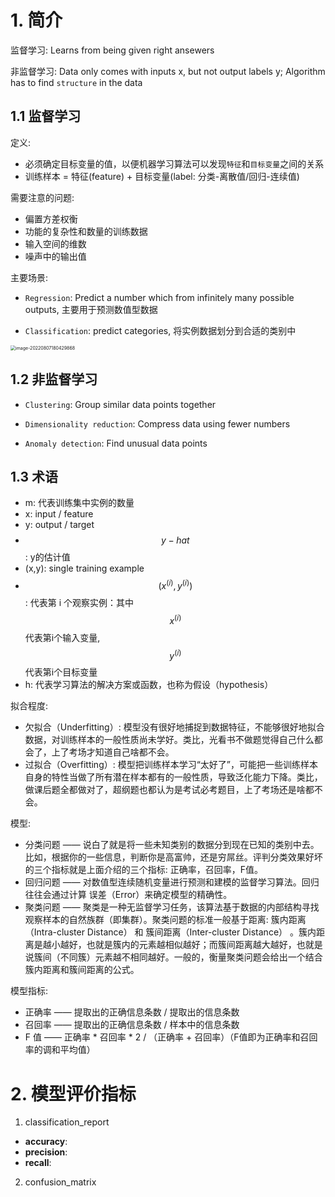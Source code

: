 # 1. 简介

监督学习: Learns from being given right ansewers

非监督学习: Data only comes with inputs x, but not output labels y; Algorithm has to find `structure` in the data

## 1.1 监督学习

定义:

- 必须确定目标变量的值，以便机器学习算法可以发现`特征`和`目标变量`之间的关系
- 训练样本 = 特征(feature) + 目标变量(label: 分类-离散值/回归-连续值)

需要注意的问题:

- 偏置方差权衡
- 功能的复杂性和数量的训练数据
- 输入空间的维数
- 噪声中的输出值

主要场景:

- `Regression`: Predict a number which from infinitely many possible outputs, 主要用于预测数值型数据

- `Classification`: predict categories, 将实例数据划分到合适的类别中

<img src="/Users/alkaid/Library/Application Support/typora-user-images/image-20220807180429868.png" alt="image-20220807180429868" style="zoom:50%;" />

## 1.2 非监督学习

- `Clustering`: Group similar data points together

- `Dimensionality reduction`: Compress data using fewer numbers

- `Anomaly detection`: Find unusual data points

## 1.3 术语

- m: 代表训练集中实例的数量
- x: input / feature
- y: output / target
- $$y-hat$$: y的估计值
- (x,y): single training example
- $$(x^{(i)},y^{(i)})$$: 代表第 i 个观察实例：其中$$x^{(i)}$$ 代表第i个输入变量, $$y^{(i)}$$代表第i个目标变量
- h: 代表学习算法的解决方案或函数，也称为假设（hypothesis）

拟合程度:

- 欠拟合（Underfitting）: 模型没有很好地捕捉到数据特征，不能够很好地拟合数据，对训练样本的一般性质尚未学好。类比，光看书不做题觉得自己什么都会了，上了考场才知道自己啥都不会。
- 过拟合（Overfitting）: 模型把训练样本学习“太好了”，可能把一些训练样本自身的特性当做了所有潜在样本都有的一般性质，导致泛化能力下降。类比，做课后题全都做对了，超纲题也都认为是考试必考题目，上了考场还是啥都不会。

模型:

- 分类问题 —— 说白了就是将一些未知类别的数据分到现在已知的类别中去。比如，根据你的一些信息，判断你是高富帅，还是穷屌丝。评判分类效果好坏的三个指标就是上面介绍的三个指标: 正确率，召回率，F值。
- 回归问题 —— 对数值型连续随机变量进行预测和建模的监督学习算法。回归往往会通过计算 误差（Error）来确定模型的精确性。
- 聚类问题 —— 聚类是一种无监督学习任务，该算法基于数据的内部结构寻找观察样本的自然族群（即集群）。聚类问题的标准一般基于距离: 簇内距离（Intra-cluster Distance） 和 簇间距离（Inter-cluster Distance） 。簇内距离是越小越好，也就是簇内的元素越相似越好；而簇间距离越大越好，也就是说簇间（不同簇）元素越不相同越好。一般的，衡量聚类问题会给出一个结合簇内距离和簇间距离的公式。

模型指标:

- 正确率 —— 提取出的正确信息条数 / 提取出的信息条数
- 召回率 —— 提取出的正确信息条数 / 样本中的信息条数
- F 值 —— 正确率 * 召回率 * 2 / （正确率 + 召回率）（F值即为正确率和召回率的调和平均值）

# 2. 模型评价指标

1. classification_report

- **accuracy**: 
- **precision**:
- **recall**:

2. confusion_matrix

